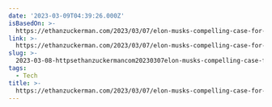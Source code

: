 ```yaml
---
date: '2023-03-09T04:39:26.000Z'
isBasedOn: >-
  https://ethanzuckerman.com/2023/03/07/elon-musks-compelling-case-for-worst-human-of-2023/
link: >-
  https://ethanzuckerman.com/2023/03/07/elon-musks-compelling-case-for-worst-human-of-2023/
slug: >-
  2023-03-08-httpsethanzuckermancom20230307elon-musks-compelling-case-for-worst-human-of-2023
tags:
  - Tech
title: >-
  https://ethanzuckerman.com/2023/03/07/elon-musks-compelling-case-for-worst-human-of-2023/
---
```


